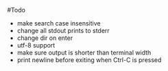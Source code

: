 #Todo

- make search case insensitive
- change all stdout prints to stderr
- change dir on enter
- utf-8 support
- make sure output is shorter than terminal width
- print newline before exiting when Ctrl-C is pressed
